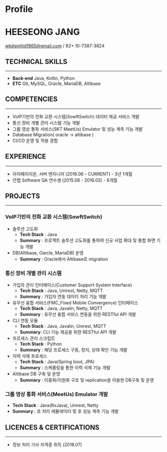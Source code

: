 # Profile
# HEESEONG JANG
wkdgmltjd1865@gmail.com / 82+ 10-7387-3824

## TECHNICAL SKILLS

---

- **Back-end** Java, Kotlin, Python
- **ETC** Git, MySQL, Oracle, MariaDB, Altibase


## COMPETENCIES

---

- VoIP기반의 전화 교환 시스템(SowftSwitch) 데이터 제공 서비스 개발
- 통신 장비 개별 관리 시스템 기능 개발
- 그룹 영상 통화 서비스(SKT MeetUs) Emulator 및 성능 계측 기능 개발
- Database Migration( oracle → altibase )
- CI/CD 운영 및 적용 경험


## EXPERIENCE

---

- 아이페이지온, 서버 엔지니어 (2018.06 - CURRENT) - 3년 1개월
- 안랩 Software QA 연수생 (2015.08 - 2016.02) - 6개월


## PROJECTS

---

### VoIP기반의 **전화 교환 시스템(SowftSwitch)**

- 솔루션 고도화
    - **Tech Stack** : Java
    - **Summary** : 프로젝트 솔루션 고도화를 통하여 신규 사업 확대 및 통합 화면 기능 개발
- DB(Altibase, Oarcle, MariaDB) 운영
    - **Summary** : Oracle에서 Altibase로 migration

### **통신 장비 개별 관리 시스템**

- 가입자 관리 인터페이스(Customer Support System Interface)
    - **Tech Stack** : Java, Unirest, Netty, MQTT
    - **Summary** : 가입자 연동 데이터 처리 기능 개발
- 유무선 융합 서비스(FMC_Fixed Mobile Convergence) 인터페이스
    - **Tech Stack** : Java, Javalin, Netty, MQTT
    - **Summary** : 유무선 융합 서비스 연동을 위한 RESTful API 개발
- CLI 연동 모듈
    - **Tech Stack** : Java, Javalin, Unirest, MQTT
    - **Summary**: CLI 기능 제공을 위한 RESTful API 개발
- 프로세스 관리 스크립트
    - **Tech Stack** : Python
    - **Summary** : 해당 프로세스 구동, 정지, 상태 확인 기능 개발
- 이력 삭제 프로세스
    - **Tech Stack** : Java(Spring boot, JPA)
    - **Summary** : 스케줄링을 통한 이력 삭제 기능 개발
- Altibase DB 구축 및 운영
    - **Summary** : 이중화/이원화 구조 및 replication을 이용한 DB구축 및 운영

### 그룹 영상 통화 서비스(MeetUs) **Emulator 개발**

- **Tech Stack** : Java(RxJava), Unirest, Netty
- **Summary** : 호 처리 에뮬레이터 및 호 성능 계측 기능 개발


## LICENCES & CERTIFICATIONS

---

- 정보 처리 기사 자격증 취득 (2018.07)
